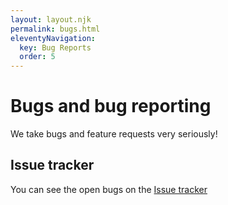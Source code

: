 ```yaml
---
layout: layout.njk
permalink: bugs.html
eleventyNavigation:
  key: Bug Reports
  order: 5
---
```


# Bugs and bug reporting

We take bugs and feature requests very seriously!

## Issue tracker

You can see the open bugs on the [Issue tracker](https://gitlab.com/afshar-oss/b8/-/issues)
